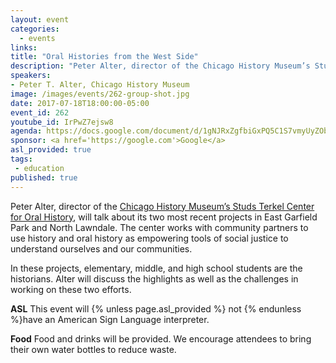 ```yaml
---
layout: event
categories:
  - events
links:
title: "Oral Histories from the West Side"
description: "Peter Alter, director of the Chicago History Museum’s Studs Terkel Center for Oral History, will talk about two recent projects in East Garfield Park and North Lawndale working with students to document oral histories of their communities. "
speakers:
- Peter T. Alter, Chicago History Museum
image: /images/events/262-group-shot.jpg
date: 2017-07-18T18:00:00-05:00
event_id: 262
youtube_id: IrPwZ7ejsw8
agenda: https://docs.google.com/document/d/1gNJRxZgfbiGxPQ5C1S7vmyUyZOb0tbEWWjNcEAICj7U/edit#
sponsor: <a href='https://google.com'>Google</a>
asl_provided: true
tags:
 - education
published: true
---
```


Peter Alter, director of the [Chicago History Museum’s Studs Terkel Center for Oral History](https://www.chicagohistory.org/tag/oral-history/), will talk about its two most recent projects in East Garfield Park and North Lawndale. The center works with community partners to use history and oral history as empowering tools of social justice to understand ourselves and our communities.

In these projects, elementary, middle, and high school students are the historians. Alter will discuss the highlights as well as the challenges in working on these two efforts.


**ASL** This event will {% unless page.asl_provided %} not {% endunless %}have an American Sign Language interpreter.

**Food** Food and drinks will be provided. We encourage attendees to bring their own water bottles to reduce waste.
